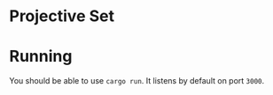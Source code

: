 Projective Set
==============

# Running
You should be able to use `cargo run`. It listens by default on port `3000`.
